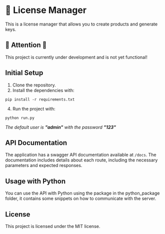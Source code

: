 # 🔑 License Manager

This is a license manager that allows you to create products and generate keys.


## 🚧 Attention 🚧

This project is currently under development and is not yet functional!


## Initial Setup

1. Clone the repository.
2. Install the dependencies with:
  ```shell
  pip install -r requirements.txt
  ```
4. Run the project with:
  ```shell
  python run.py
  ```
*The default user is **"admin"** with the password **"123"***

## API Documentation

The application has a swagger API documentation available at `/docs`. The documentation includes details about each route, including the necessary parameters and expected responses.

## Usage with Python

You can use the API with Python using the package in the python_package folder, it contains some snippets on how to communicate with the server.

## License

This project is licensed under the MIT license.
